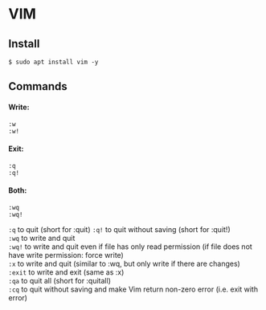 <div>

<h1>VIM</h1>
<h2>Install</h2>

`$ sudo apt install vim -y`

<h2>Commands</h2>
<h4>Write:</h4>

`:w`<br>
`:w!`

<h4>Exit:</h4>

`:q`<br>
`:q!`

<h4>Both:</h4>

`:wq`<br>
`:wq!`


`:q` to quit (short for :quit)
`:q!` to quit without saving (short for :quit!)<br>
`:wq` to write and quit<br>
`:wq!` to write and quit even if file has only read permission (if file does not have write permission: force write)<br>
`:x` to write and quit (similar to :wq, but only write if there are changes)<br>
`:exit` to write and exit (same as :x)<br>
`:qa` to quit all (short for :quitall)<br>
`:cq` to quit without saving and make Vim return non-zero error (i.e. exit with error)



</div>	